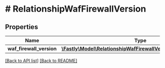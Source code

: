 # # RelationshipWafFirewallVersion

## Properties

Name | Type | Description | Notes
------------ | ------------- | ------------- | -------------
**waf_firewall_version** | [**\Fastly\Model\RelationshipWafFirewallVersionWafFirewallVersion**](RelationshipWafFirewallVersionWafFirewallVersion.md) |  | [optional]

[[Back to API list]](../../README.md#endpoints) [[Back to README]](../../README.md)
